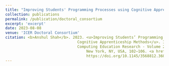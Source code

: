 ```yaml
---
title: "Improving Students' Programming Processes using Cognitive Apprenticeship Methods"
collection: publications
permalink: /publication/doctoral_consortium
excerpt: 'excerpt'
date: 2023-08-08
venue: 'ICER Doctoral Consortium'
citation: <b>Anshul Shah</b>. 2023. <u>Improving Students’ Programming Processes using 
                                Cognitive Apprenticeship Methods</u>. In Proceedings of the 2023 ACM Conference on International 
                                Computing Education Research - Volume 2 (ICER '23), Vol. 2. Association for Computing Machinery,
                                    New York, NY, USA, 102–106. <a href="https://doi.org/10.1145/3568812.3603458">
                                    https://doi.org/10.1145/3568812.3603458 </a>
---
```


